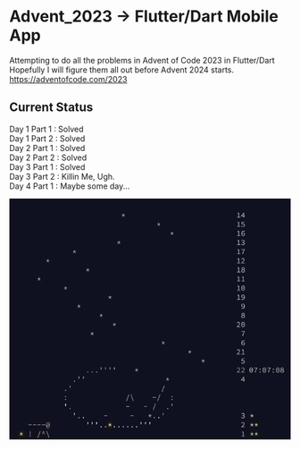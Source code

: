 # Advent_2023 -> Flutter/Dart Mobile App

Attempting to do all the problems in Advent of Code 2023 in Flutter/Dart
Hopefully I will figure them all out before Advent 2024 starts.
https://adventofcode.com/2023

## Current Status

Day 1 Part 1 : Solved  
Day 1 Part 2 : Solved  
Day 2 Part 1 : Solved  
Day 2 Part 2 : Solved  
Day 3 Part 1 : Solved  
Day 3 Part 2 : Killin Me, Ugh.  
Day 4 Part 1 : Maybe some day...

![oh not christmas tree](assets/2023-12-21_advent2023.png)

